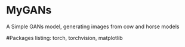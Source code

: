 # MyGANs
A Simple GANs model, generating images from cow and horse models

#Packages listing:
torch, torchvision, matplotlib
